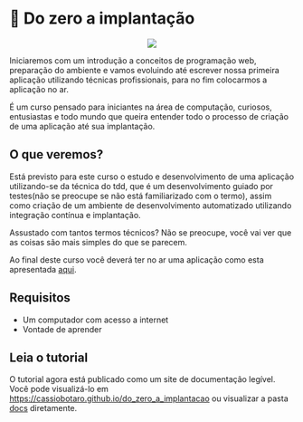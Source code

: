 # 🚀 Do zero a implantação

<p align="center">
  <img src="https://user-images.githubusercontent.com/3127847/155525995-f678a135-d68e-478d-91bf-fa900359fc0f.png" />
</p>

Iniciaremos com um introdução a conceitos de programação web, preparação do ambiente e vamos evoluindo até escrever nossa primeira aplicação utilizando técnicas profissionais, para no fim colocarmos a aplicação no ar.

É um curso pensado para iniciantes na área de computação, curiosos, entusiastas e todo mundo que queira entender todo o processo de criação de uma aplicação até sua implantação.

## O que veremos?

Está previsto para este curso o estudo e desenvolvimento de uma aplicação utilizando-se da técnica do tdd, que é um desenvolvimento guiado por testes(não se preocupe se não está familiarizado com o termo), assim como criação de um ambiente de desenvolvimento automatizado utilizando integração contínua e implantação.

Assustado com tantos termos técnicos? Não se preocupe, você vai ver que as coisas são mais simples do que se parecem.

Ao final deste curso você deverá ter no ar uma aplicação como esta apresentada [aqui](http://dozeroaimplantacao.herokuapp.com/docs).

## Requisitos

- Um computador com acesso a internet
- Vontade de aprender

## Leia o tutorial

O tutorial agora está publicado como um site de documentação legível. Você pode visualizá-lo em https://cassiobotaro.github.io/do_zero_a_implantacao ou visualizar a pasta [docs](docs/) diretamente.
